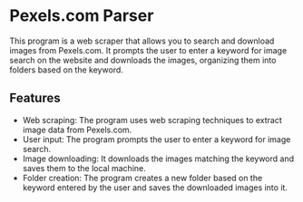 # Pexels.com Parser

This program is a web scraper that allows you to search and download images from Pexels.com. It prompts the user to enter a keyword for image search on the website and downloads the images, organizing them into folders based on the keyword.

## Features

- Web scraping: The program uses web scraping techniques to extract image data from Pexels.com.
- User input: The program prompts the user to enter a keyword for image search.
- Image downloading: It downloads the images matching the keyword and saves them to the local machine.
- Folder creation: The program creates a new folder based on the keyword entered by the user and saves the downloaded images into it.
